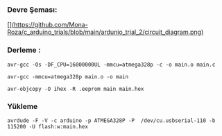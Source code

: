 ### Devre Şeması:

[][(https://github.com/Mona-Roza/c_arduino_trials/blob/main/ardunio_trial_2/circuit_diagram.png)](https://github.com/Mona-Roza/c_arduino_trials/blob/main/ardunio_trial_2/circuit_diagram.png)


### Derleme :
``` 
avr-gcc -Os -DF_CPU=16000000UL -mmcu=atmega328p -c -o main.o main.c

avr-gcc -mmcu=atmega328p main.o -o main

avr-objcopy -O ihex -R .eeprom main main.hex
```

### Yükleme
```
avrdude -F -V -c arduino -p ATMEGA328P -P  /dev/cu.usbserial-110 -b 115200 -U flash:w:main.hex
```

